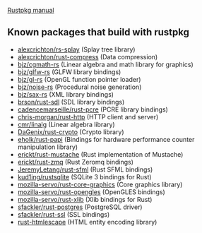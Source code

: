 [Rustpkg manual](https://github.com/mozilla/rust/blob/master/doc/rustpkg.md)

##  Known packages that build with rustpkg ##

* [alexcrichton/rs-splay](https://github.com/alexcrichton/rs-splay) (Splay tree library)
* [alexcrichton/rust-compress](https://github.com/alexcrichton/rust-compress) (Data compression)
* [bjz/cgmath-rs](https://github.com/bjz/cgmath-rs) (Linear algebra and math library for graphics)
* [bjz/glfw-rs](https://github.com/bjz/glfw-rs) (GLFW library bindings)
* [bjz/gl-rs](https://github.com/bjz/gl-rs) (OpenGL function pointer loader)
* [bjz/noise-rs](https://github.com/bjz/noise-rs) (Procedural noise generation)
* [bjz/sax-rs](https://github.com/bjz/sax-rs) (XML library bindings)
* [brson/rust-sdl](https://github.com/brson/rust-sdl) (SDL library bindings)
* [cadencemarseille/rust-pcre](https://github.com/cadencemarseille/rust-pcre) (PCRE library bindings)
* [chris-morgan/rust-http](https://github.com/chris-morgan/rust-http) (HTTP client and server)
* [cmr/linalg](https://github.com/cmr/linalg) (Linear algebra library)
* [DaGenix/rust-crypto](https://github.com/DaGenix/rust-crypto) (Crypto library)
* [eholk/rust-papi](https://github.com/eholk/rust-papi) (Bindings for hardware performance counter manipulation library)
* [erickt/rust-mustache](https://github.com/erickt/rust-mustache) (Rust implementation of Mustache)
* [erickt/rust-zmq](https://github.com/erickt/rust-zmq) (Rust Zeromq bindings)
* [JeremyLetang/rust-sfml](https://github.com/JeremyLetang/rust-sfml) (Rust SFML bindings)
* [kud1ing/rustsqlite](https://github.com/kud1ing/rustsqlite) (SQLite 3 bindings for Rust)
* [mozilla-servo/rust-core-graphics](https://github.com/mozilla-servo/rust-core-graphics) (Core graphics library)
* [mozilla-servo/rust-opengles](https://github.com/mozilla-servo/rust-opengles) (OpenGLES bindings)
* [mozilla-servo/rust-xlib](https://github.com/mozilla-servo/rust-xlib) (Xlib bindings for Rust)
* [sfackler/rust-postgres](https://github.com/sfackler/rust-postgres) (PostgreSQL driver)
* [sfackler/rust-ssl](https://github.com/sfackler/rust-ssl) (SSL bindings)
* [rust-htmlescape](https://github.com/veddan/rust-htmlescape) (HTML entity encoding library)